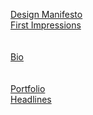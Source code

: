 [Design Manifesto](https://github.com/HanaRybar/english-for-designers/blob/main/01-design-manifesto/manifesto.md)   
[First Impressions](https://github.com/HanaRybar/english-for-designers/blob/main/02-bio/first-impressions.md)   
<br><br>
[Bio](https://github.com/HanaRybar/english-for-designers/blob/main/02-bio/bio.md)  
<br><br>
[Portfolio](https://github.com/HanaRybar/english-for-designers/blob/main/02-bio/portfolio.md)  
[Headlines](https://github.com/HanaRybar/english-for-designers/blob/main/02-bio/headlines.md)
